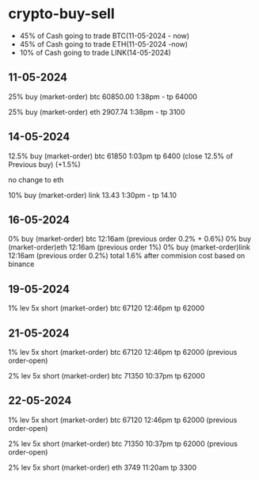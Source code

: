 

# crypto-buy-sell

 - 45% of Cash going to trade BTC(11-05-2024 - now)
 - 45% of Cash going to trade ETH(11-05-2024 -now)
 - 10% of Cash going to trade LINK(14-05-2024)

## 11-05-2024
25% buy (market-order) btc 60850.00 1:38pm - tp 64000

25% buy (market-order) eth 2907.74 1:38pm - tp 3100

## 14-05-2024
12.5% buy (market-order) btc 61850 1:03pm tp 6400 (close 12.5% of Previous buy) (+1.5%)

no change to eth

10% buy (market-order) link 13.43 1:30pm - tp 14.10

## 16-05-2024
0% buy (market-order) btc 12:16am (previous order 0.2% +  0.6%)
0% buy (market-order)eth 12:16am (previous order 1%)
0% buy (market-order)link 12:16am (previous order 0.2%) 
total 1.6% after commision cost based on binance

## 19-05-2024
1% lev 5x short (market-order) btc 67120 12:46pm tp 62000

## 21-05-2024
1% lev 5x short (market-order) btc 67120 12:46pm tp 62000 (previous order-open)

2% lev 5x short (market-order) btc 71350 10:37pm tp 62000

## 22-05-2024
1% lev 5x short (market-order) btc 67120 12:46pm tp 62000 (previous order-open)

2% lev 5x short (market-order) btc 71350 10:37pm tp 62000 (previous order-open)

2% lev 5x short (market-order) eth 3749 11:20am tp 3300 
